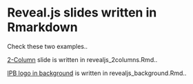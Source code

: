 # Reveal.js slides written in Rmarkdown

Check these two examples..
  
[2-Column](https://bsuryobroto.github.io/_revealjs/revealjs_2columns.html) slide is written in revealjs_2columns.Rmd..
  
[IPB logo in background](https://bsuryobroto.github.io/_revealjs/revealjs_background.html) is written in revealjs_background.Rmd..
